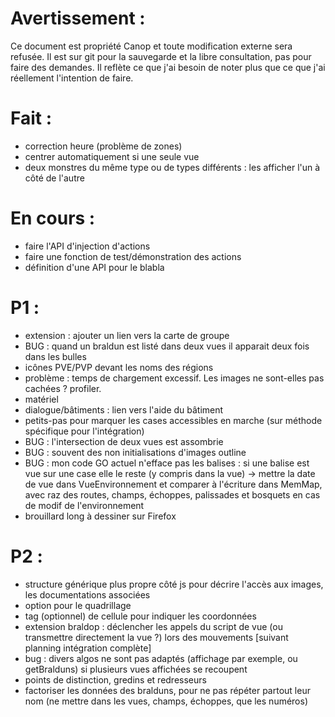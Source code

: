 Avertissement :
===============

Ce document est propriété Canop et toute modification externe sera refusée. Il est sur git pour la sauvegarde et la libre consultation, pas pour faire des demandes. Il reflète ce que j'ai besoin de noter plus que ce que j'ai réellement l'intention de faire.

Fait :
======

* correction heure (problème de zones)
* centrer automatiquement si une seule vue
* deux monstres du même type ou de types différents : les afficher l'un à côté de l'autre

En cours :
==========

* faire l'API d'injection d'actions
* faire une fonction de test/démonstration des actions
* définition d'une API pour le blabla

P1 :
====

* extension : ajouter un lien vers la carte de groupe
* BUG : quand un braldun est listé dans deux vues il apparait deux fois dans les bulles
* icônes PVE/PVP devant les noms des régions
* problème : temps de chargement excessif. Les images ne sont-elles pas cachées ? profiler.
* matériel
* dialogue/bâtiments : lien vers l'aide du bâtiment
* petits-pas pour marquer les cases accessibles en marche  (sur méthode spécifique pour l'intégration)
* BUG : l'intersection de deux vues est assombrie
* BUG : souvent des non initialisations d'images outline
* BUG : mon code GO actuel n'efface pas les balises : si une balise est vue sur une case elle le reste (y compris dans la vue)
	-> mettre la date de vue dans VueEnvironnement et comparer à l'écriture dans MemMap, avec raz des routes, champs, échoppes, palissades et bosquets en cas de modif de l'environnement
* brouillard long à dessiner sur Firefox

P2 :
====

* structure générique plus propre côté js pour décrire l'accès aux images, les documentations associées
* option pour le quadrillage
* tag (optionnel) de cellule pour indiquer les coordonnées
* extension braldop : déclencher les appels du script de vue (ou transmettre directement la vue ?) lors des mouvements [suivant planning intégration complète]
* bug : divers algos ne sont pas adaptés (affichage par exemple, ou getBralduns) si plusieurs vues affichées se recoupent
* points de distinction, gredins et redresseurs
* factoriser les données des bralduns, pour ne pas répéter partout leur nom (ne mettre dans les vues, champs, échoppes, que les numéros)

